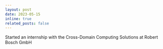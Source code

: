 ```yaml
---
layout: post
date: 2023-05-15
inline: true
related_posts: false
---
```


Started an internship with the Cross-Domain Computing Solutions at Robert Bosch GmbH
